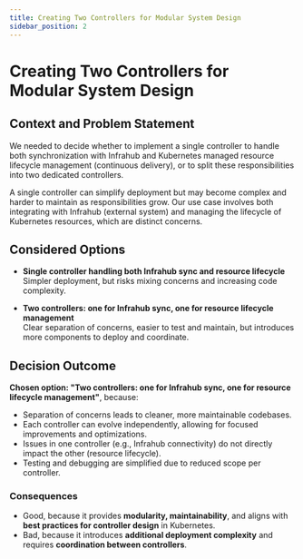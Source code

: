 ```yaml
---
title: Creating Two Controllers for Modular System Design
sidebar_position: 2
---
```


# Creating Two Controllers for Modular System Design

## Context and Problem Statement

We needed to decide whether to implement a single controller to handle both synchronization with Infrahub and Kubernetes managed resource lifecycle management (continuous delivery), or to split these responsibilities into two dedicated controllers.

A single controller can simplify deployment but may become complex and harder to maintain as responsibilities grow. Our use case involves both integrating with Infrahub (external system) and managing the lifecycle of Kubernetes resources, which are distinct concerns.

## Considered Options

* **Single controller handling both Infrahub sync and resource lifecycle**  
  Simpler deployment, but risks mixing concerns and increasing code complexity.

* **Two controllers: one for Infrahub sync, one for resource lifecycle management**  
  Clear separation of concerns, easier to test and maintain, but introduces more components to deploy and coordinate.

## Decision Outcome

**Chosen option: "Two controllers: one for Infrahub sync, one for resource lifecycle management"**, because:

- Separation of concerns leads to cleaner, more maintainable codebases.
- Each controller can evolve independently, allowing for focused improvements and optimizations.
- Issues in one controller (e.g., Infrahub connectivity) do not directly impact the other (resource lifecycle).
- Testing and debugging are simplified due to reduced scope per controller.

### Consequences

* Good, because it provides **modularity, maintainability**, and aligns with **best practices for controller design** in Kubernetes.
* Bad, because it introduces **additional deployment complexity** and requires **coordination between controllers**.
